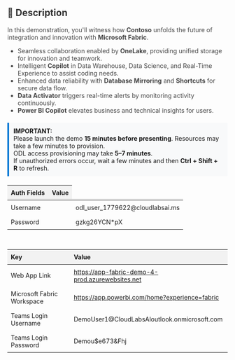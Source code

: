 <h2 style="color: #333;">📄 Description</h2>
<p style="font-size:14px; color:#444;">
In this demonstration, you'll witness how <strong>Contoso</strong> unfolds the future of integration and innovation with <strong>Microsoft Fabric</strong>.
</p>
<ul style="font-size:14px; color:#444;">
  <li>Seamless collaboration enabled by <strong>OneLake</strong>, providing unified storage for innovation and teamwork.</li>
  <li>Intelligent <strong>Copilot</strong> in Data Warehouse, Data Science, and Real-Time Experience to assist coding needs.</li>
  <li>Enhanced data reliability with <strong>Database Mirroring</strong> and <strong>Shortcuts</strong> for secure data flow.</li>
  <li><strong>Data Activator</strong> triggers real-time alerts by monitoring activity continuously.</li>
  <li><strong>Power BI Copilot</strong> elevates business and technical insights for users.</li>
</ul>

<div style="background:#f8f9fa; padding:10px; border-left:4px solid #0078d4; margin:20px 0;">
  <strong>IMPORTANT:</strong><br>
  Please launch the demo <strong>15 minutes before presenting</strong>. Resources may take a few minutes to provision.<br>
  ODL access provisioning may take <strong>5–7 minutes</strong>.<br>
  If unauthorized errors occur, wait a few minutes and then <strong>Ctrl + Shift + R</strong> to refresh.
</div>

<table style="width:300%; border-collapse:collapse; font-size:14px;">
  <thead>
    <tr style="background:#f2f2f2;">
      <th style="text-align:left; padding:8px;">Auth Fields</th>
      <th style="text-align:left; padding:8px;">Value</th>
    </tr>
  </thead>
  <tbody>
    <tr>
      <td colspan="5" style="padding:8px;">Username</td>
      <td style="padding:8px;">odl_user_1779622@cloudlabsai.ms</td>
    </tr>
    <tr>
      <td colspan="5" style="padding:8px;">Password</td>
      <td style="padding:8px;">gzkg26YCN*pX</td>
    </tr>
  </tbody>
</table>

<br>

<table style="width:100%; border-collapse:collapse; font-size:14px;">
  <thead>
    <tr style="background:#f2f2f2;">
      <th style="text-align:left; padding:8px;">Key</th>
      <th style="text-align:left; padding:8px;">Value</th>
    </tr>
  </thead>
  <tbody>
    <tr>
      <td style="padding:8px;">Web App Link</td>
      <td style="padding:8px;"><a href="https://app-fabric-demo-4-prod.azurewebsites.net" target="_blank">https://app-fabric-demo-4-prod.azurewebsites.net</a></td>
    </tr>
    <tr>
      <td style="padding:8px;">Microsoft Fabric Workspace</td>
      <td style="padding:8px;"><a href="https://app.powerbi.com/home?experience=fabric" target="_blank">https://app.powerbi.com/home?experience=fabric</a></td>
    </tr>
    <tr>
      <td style="padding:8px;">Teams Login Username</td>
      <td style="padding:8px;">DemoUser1@CloudLabsAloutlook.onmicrosoft.com</td>
    </tr>
    <tr>
      <td style="padding:8px;">Teams Login Password</td>
      <td style="padding:8px;">Demou$e673&Fhj</td>
    </tr>
  </tbody>
</table>
